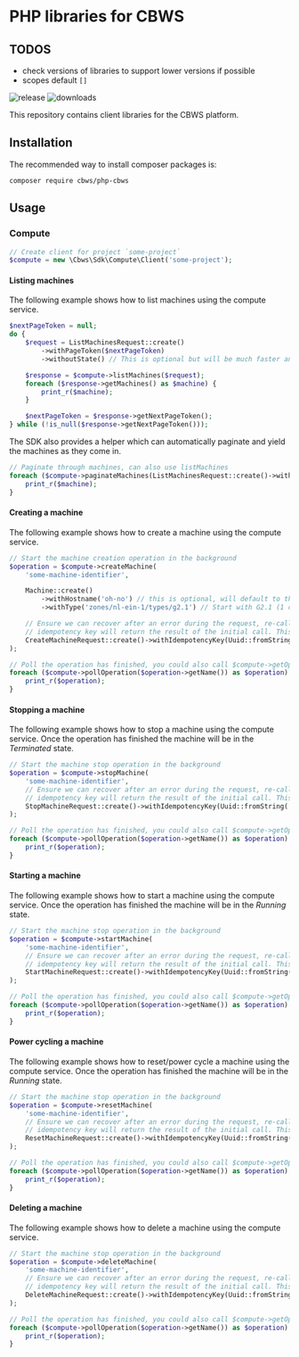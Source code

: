 # PHP libraries for CBWS

## TODOS

 - check versions of libraries to support lower versions if possible
 - scopes default `[]`

![release][release]
![downloads][downloads]

This repository contains client libraries for the CBWS platform.

## Installation

The recommended way to install composer packages is:

```
composer require cbws/php-cbws
```

[release]: https://img.shields.io/github/release/cbws/php-cbws.svg "php-cbws"
[downloads]: https://img.shields.io/packagist/dt/cbws/php-cbws.svg?style=flat-square "php-cbws"

## Usage

### Compute

```php
// Create client for project `some-project`
$compute = new \Cbws\Sdk\Compute\Client('some-project');
```

#### Listing machines

The following example shows how to list machines using the compute service.

```php
$nextPageToken = null;
do {
    $request = ListMachinesRequest::create()
        ->withPageToken($nextPageToken)
        ->withoutState() // This is optional but will be much faster and as we don't have to check the live state of every machine

    $response = $compute->listMachines($request);
    foreach ($response->getMachines() as $machine) {
        print_r($machine);
    }

    $nextPageToken = $response->getNextPageToken();
} while (!is_null($response->getNextPageToken()));
```

The SDK also provides a helper which can automatically paginate and yield the machines as they come in.

```php
// Paginate through machines, can also use listMachines
foreach ($compute->paginateMachines(ListMachinesRequest::create()->withoutState()) as $machine) {
    print_r($machine);
}
```

#### Creating a machine

The following example shows how to create a machine using the compute service.

```php
// Start the machine creation operation in the background
$operation = $compute->createMachine(
    'some-machine-identifier',

    Machine::create()
        ->withHostname('oh-no') // this is optional, will default to the machine name
        ->withType('zones/nl-ein-1/types/g2.1') // Start with G2.1 (1 core, 2 GB of RAM and 20 GB SSD) machine type in the NL-EIN-1 availability zone,

    // Ensure we can recover after an error during the request, re-calling the createMachine call with the same
    // idempotency key will return the result of the initial call. This is recommended but optional.
    CreateMachineRequest::create()->withIdempotencyKey(Uuid::fromString('e62e7adf-9763-41aa-b2c8-2291cd035739'))
);

// Poll the operation has finished, you could also call $compute->getOperation() which does not block.
foreach ($compute->pollOperation($operation->getName()) as $operation) {
    print_r($operation);
}
```

#### Stopping a machine

The following example shows how to stop a machine using the compute service. Once the operation has finished the machine
will be in the _Terminated_ state.

```php
// Start the machine stop operation in the background
$operation = $compute->stopMachine(
    'some-machine-identifier',
    // Ensure we can recover after an error during the request, re-calling the stopMachine call with the same
    // idempotency key will return the result of the initial call. This is recommended but optional.
    StopMachineRequest::create()->withIdempotencyKey(Uuid::fromString('e62e7adf-9763-41aa-b2c8-2291cd035739'))
);

// Poll the operation has finished, you could also call $compute->getOperation() which does not block.
foreach ($compute->pollOperation($operation->getName()) as $operation) {
    print_r($operation);
}
```

#### Starting a machine

The following example shows how to start a machine using the compute service. Once the operation has finished the machine
will be in the _Running_ state.

```php
// Start the machine stop operation in the background
$operation = $compute->startMachine(
    'some-machine-identifier',
    // Ensure we can recover after an error during the request, re-calling the startMachine call with the same
    // idempotency key will return the result of the initial call. This is recommended but optional.
    StartMachineRequest::create()->withIdempotencyKey(Uuid::fromString('e62e7adf-9763-41aa-b2c8-2291cd035739'))
);

// Poll the operation has finished, you could also call $compute->getOperation() which does not block.
foreach ($compute->pollOperation($operation->getName()) as $operation) {
    print_r($operation);
}
```

#### Power cycling a machine

The following example shows how to reset/power cycle a machine using the compute service. Once the operation has
finished the machine will be in the _Running_ state.

```php
// Start the machine stop operation in the background
$operation = $compute->resetMachine(
    'some-machine-identifier',
    // Ensure we can recover after an error during the request, re-calling the resetMachine call with the same
    // idempotency key will return the result of the initial call. This is recommended but optional.
    ResetMachineRequest::create()->withIdempotencyKey(Uuid::fromString('e62e7adf-9763-41aa-b2c8-2291cd035739'))
);

// Poll the operation has finished, you could also call $compute->getOperation() which does not block.
foreach ($compute->pollOperation($operation->getName()) as $operation) {
    print_r($operation);
}
```

#### Deleting a machine

The following example shows how to delete a machine using the compute service.

```php
// Start the machine stop operation in the background
$operation = $compute->deleteMachine(
    'some-machine-identifier',
    // Ensure we can recover after an error during the request, re-calling the deleteMachine call with the same
    // idempotency key will return the result of the initial call. This is recommended but optional.
    DeleteMachineRequest::create()->withIdempotencyKey(Uuid::fromString('e62e7adf-9763-41aa-b2c8-2291cd035739'))
);

// Poll the operation has finished, you could also call $compute->getOperation() which does not block.
foreach ($compute->pollOperation($operation->getName()) as $operation) {
    print_r($operation);
}
```
